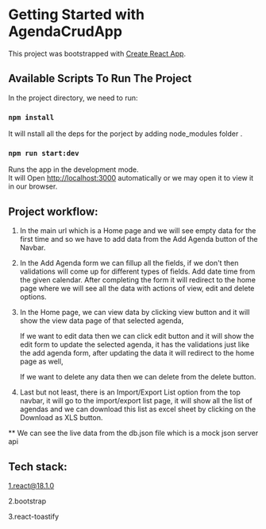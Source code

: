 # Getting Started with AgendaCrudApp

This project was bootstrapped with [Create React App](https://github.com/facebook/create-react-app).

## Available Scripts To Run The Project

In the project directory, we need to run:

### `npm install`

It will nstall all the deps for the porject by adding node_modules folder .

### `npm run start:dev`

Runs the app in the development mode.\
It will Open [http://localhost:3000](http://localhost:3000) automatically or we may open it to view it in our browser.

## Project workflow:

1. In the main url which is a Home page and we will see empty data for the first time and so we have to add data from the Add Agenda button of the Navbar.

2. In the Add Agenda form we can fillup all the fields, if we don't then validations will come up for different types of fields.
   Add date time from the given calendar. After completing the form it will redirect to the home page where we will see all the data with actions of view, edit and delete options.

3. In the Home page, we can view data by clicking view button and it will show the view data page of that selected agenda,

   If we want to edit data then we can click edit button and it will show the edit form to update the selected agenda, it has the validations just like the add agenda form, after updating the data it will redirect to the home page as well,

   If we want to delete any data then we can delete from the delete button.

4. Last but not least, there is an Import/Export List option from the top navbar, it will go to the import/export list page,
   it will show all the list of agendas and we can download this list as excel sheet by clicking on the Download as XLS button.

\*\* We can see the live data from the db.json file which is a mock json server api

## Tech stack:

1.react@18.1.0

2.bootstrap

3.react-toastify
